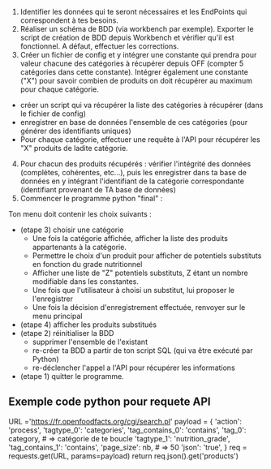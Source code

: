1. Identifier les données qui te seront nécessaires et les EndPoints qui correspondent à tes besoins.
2. Réaliser un schéma de BDD (via workbench par exemple). Exporter le script de création de BDD depuis Workbench et vérifier qu'il est fonctionnel. A défaut, effectuer les corrections.
3. Créer un fichier de config et y intégrer une constante qui prendra pour valeur chacune des catégories à récupérer depuis OFF (compter 5 catégories dans cette constante). Intégrer également une constante ("X") pour savoir combien de produits on doit récupérer au maximum pour chaque catégorie.
  - créer un script qui va récupérer la liste des catégories à récupérer (dans le fichier de config)
  - enregistrer en base de données l'ensemble de ces catégories (pour générer des identifiants uniques)
  - Pour chaque catégorie, effectuer une requête à l'API pour récupérer les "X" produits de ladite catégorie.
4. Pour chacun des produits récupérés : vérifier l'intégrité des données (complètes, cohérentes, etc...), puis les enregistrer dans ta base de données en y intégrant l'identifiant de la catégorie correspondante (identifiant provenant de TA base de données)
5. Commencer le programme python "final" : 

Ton menu doit contenir les choix suivants : 

- (etape 3) choisir une catégorie
  - Une fois la catégorie affichée, afficher la liste des produits appartenants à la catégorie.
  - Permettre le choix d'un produit pour afficher de potentiels substituts en fonction du grade nutritionnel
  - Afficher une liste de "Z" potentiels substituts, Z étant un nombre modifiable dans les constantes.
  - Une fois que l'utilisateur à choisi un substitut, lui proposer le l'enregistrer
  - Une fois la décision d'enregistrement effectuée, renvoyer sur le menu principal
- (etape 4) afficher les produits substitués
- (etape 2) réinitialiser la BDD
  - supprimer l'ensemble de l'existant
  - re-créer ta BDD a partir de ton script SQL (qui va être exécuté par Python)
  - re-déclencher l'appel a l'API pour récupérer les informations
- (etape 1) quitter le programme.

## Exemple code python pour requete API

URL ='https://fr.openfoodfacts.org/cgi/search.pl'
payload = {
    'action': 'process',
    'tagtype_0': 'categories',
    'tag_contains_0': 'contains',
    'tag_0': category, # => catégorie de te boucle
    'tagtype_1': 'nutrition_grade',
    'tag_contains_1': 'contains',
    'page_size': nb, # => 50
    'json': 'true',
}
req = requests.get(URL, params=payload)
return req.json().get('products')
